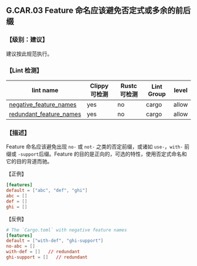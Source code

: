 ## G.CAR.03   Feature 命名应该避免否定式或多余的前后缀

### 【级别：建议】

建议按此规范执行。

### 【Lint 检测】

| lint name                                                    | Clippy 可检测 | Rustc 可检测 | Lint Group | level |
| ------------------------------------------------------------ | ------------- | ------------ | ---------- | ----- |
| [negative_feature_names](https://rust-lang.github.io/rust-clippy/master/#negative_feature_names) | yes           | no           | cargo      | allow |
| [redundant_feature_names](https://rust-lang.github.io/rust-clippy/master/#redundant_feature_names) | yes           | no           | cargo      | allow |

### 【描述】

Feature 命名应该避免出现 `no-` 或 `not-` 之类的否定前缀，或诸如 `use-`，`with-` 前缀或 `-support`后缀。Feature 的目的是正向的，可选的特性，使用否定式命名和它的目的背道而驰。

【正例】

```toml
[features]
default = ["abc", "def", "ghi"]
abc = []
def = []
ghi = []
```

【反例】

```toml
# The `Cargo.toml` with negative feature names
[features]
default = ["with-def", "ghi-support"]
no-abc = []
with-def = []   // redundant
ghi-support = []   // redundant
```
